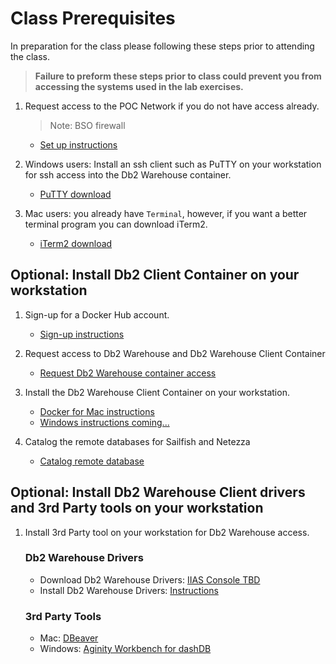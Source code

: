 # Class Prerequisites

  In preparation for the class please following these steps prior to attending the class. 
  
  > **Failure to preform these steps prior to class could prevent you from accessing the systems used in the lab exercises.**
 
1. Request access to the POC Network if you do not have access already.
   > Note: BSO firewall  

   * [Set up instructions](/SailfishClassOct2017/Docs/01_SVLLabAccess.md) 
   
1. Windows users: Install an ssh client such as PuTTY on your workstation for ssh access into the Db2 Warehouse container.

   * [PuTTY download](http://www.putty.org/) 

1. Mac users: you already have `Terminal`, however, if you want a better terminal program you can download iTerm2.

   * [iTerm2 download](https://www.iterm2.com/downloads.html)  
   
## Optional: Install Db2 Client Container on your workstation

1. Sign-up for a Docker Hub account.

   * [Sign-up instructions](/SailfishClassOct2017/Docs/03_Sign-upDockerHub.md)
 
1. Request access to Db2 Warehouse and Db2 Warehouse Client Container 

   * [Request Db2 Warehouse container access](/SailfishClassOct2017/Docs/04_Db2WContainerAccess.md)

1. Install the Db2 Warehouse Client Container on your workstation. 
   * [Docker for Mac instructions](/SailfishClassOct2017/Docs/02_Db2WClientSetupMac.md)
   * [Windows instructions coming...]()  
1. Catalog the remote databases for Sailfish and Netezza   
   * [Catalog remote database](/SailfishClassOct2017/Docs/07_CatalogDB.md)

## Optional: Install Db2 Warehouse Client drivers and 3rd Party tools on your workstation

1. Install 3rd Party tool on your workstation for Db2 Warehouse access.

   ### Db2 Warehouse Drivers
   * Download Db2 Warehouse Drivers: [IIAS Console TBD](https://<IP_address>:8443/console)
   * Install Db2 Warehouse Drivers: [Instructions](https://www.ibm.com/support/knowledgecenter/en/SS6NHC/com.ibm.swg.im.dashdb.doc/connecting/connect_driver_package.html) 

   ### 3rd Party Tools
   * Mac: [DBeaver](https://dbeaver.jkiss.org/) 
   * Windows: [Aginity Workbench for dashDB](http://www.aginity.com/dashdb/) 
